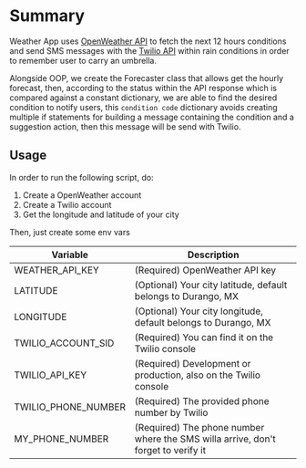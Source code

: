 # Summary

Weather App uses [OpenWeather API](https://openweathermap.org/) to 
fetch the next 12 hours conditions and send SMS messages with the
[Twilio API](https://www.twilio.com/es-mx/docs) within rain conditions
in order to remember user to carry an umbrella.

Alongside OOP, we create the Forecaster class that allows get the hourly
forecast, then, according to the status within the API response which is
compared against a constant dictionary, we are able to find the desired
condition to notify users, this `condition code` dictionary avoids creating 
multiple if statements for building a message containing the condition and
a suggestion action, then this message will be send with Twilio.

## Usage

In order to run the following script, do:

1. Create a OpenWeather account
2. Create a Twilio account
3. Get the longitude and latitude of your city

Then, just create some env vars

Variable | Description 
--- | ---
WEATHER_API_KEY | (Required) OpenWeather API key |
LATITUDE | (Optional) Your city latitude, default belongs to Durango, MX |
LONGITUDE | (Optional) Your city longitude, default belongs to Durango, MX |
TWILIO_ACCOUNT_SID | (Required) You can find it on the Twilio console|
TWILIO_API_KEY | (Required) Development or production, also on the Twilio console |
TWILIO_PHONE_NUMBER | (Required) The provided phone number by Twilio |
MY_PHONE_NUMBER | (Required) The phone number where the SMS willa arrive, don't forget to verify it|


